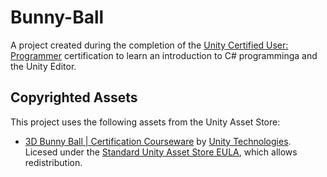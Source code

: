 # Bunny-Ball
A project created during the completion of the [Unity Certified User: Programmer](https://unity.com/products/unity-certifications/user-programmer) certification to learn an introduction to C# programminga and the Unity Editor.

## Copyrighted Assets
This project uses the following assets from the Unity Asset Store:
- [3D Bunny Ball | Certification Courseware](https://assetstore.unity.com/packages/essentials/certification/3d-bunny-ball-certification-courseware-247620) by [Unity Technologies](https://assetstore.unity.com/publishers/1). Licesed under the [Standard Unity Asset Store EULA](https://unity.com/legal/as-terms), which allows redistribution.
